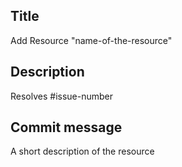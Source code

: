 ## Title

Add Resource "name-of-the-resource"

## Description

Resolves #issue-number

## Commit message

A short description of the resource
